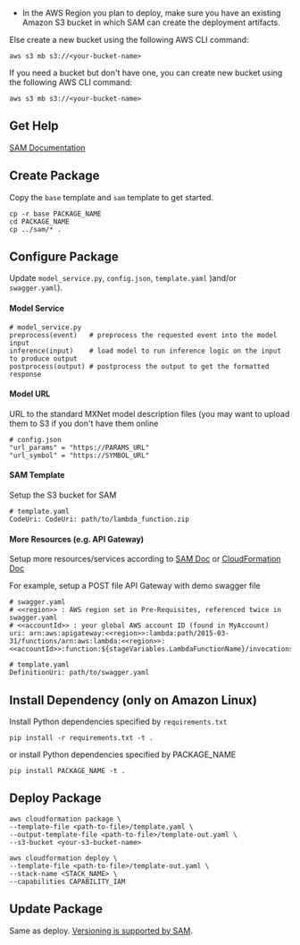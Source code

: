 * In the AWS Region you plan to deploy, make sure you have an existing Amazon S3 bucket in which SAM can create the deployment artifacts.

Else create a new bucket using the following AWS CLI command:

```
aws s3 mb s3://<your-bucket-name>
```
If you need a bucket but don't have one, you can 
create new bucket using the following AWS CLI command:

```
aws s3 mb s3://<your-bucket-name>
```

## Get Help
[SAM Documentation](https://github.com/awslabs/serverless-application-model/blob/master/HOWTO.md)

## Create Package
Copy the `base` template and `sam` template to get started.
```
cp -r base PACKAGE_NAME
cd PACKAGE_NAME
cp ../sam/* .
```

## Configure Package
Update `model_service.py`, `config.json`, `template.yaml` )and/or `swagger.yaml`).

#### Model Service
```
# model_service.py
preprocess(event)   # preprocess the requested event into the model input
inference(input)    # load model to run inference logic on the input to produce output
postprocess(output) # postprocess the output to get the formatted response
```

#### Model URL
URL to the standard MXNet model description files (you may want to upload them to S3 if you don't have them online
```
# config.json
"url_params" = "https://PARAMS_URL"
"url_symbol" = "https://SYMBOL_URL"
```

#### SAM Template
Setup the S3 bucket for SAM
```
# template.yaml
CodeUri: CodeUri: path/to/lambda_function.zip
```

#### More Resources (e.g. API Gateway)
Setup more resources/services according to [SAM Doc](https://github.com/awslabs/serverless-application-model/blob/master/HOWTO.md) or [CloudFormation Doc](https://aws.amazon.com/documentation/cloudformation/)

For example, setup a POST file API Gateway with demo swagger file
```
# swagger.yaml
# <<region>> : AWS region set in Pre-Requisites, referenced twice in swagger.yaml
# <<accountId>> : your global AWS account ID (found in MyAccount)
uri: arn:aws:apigateway:<<region>>:lambda:path/2015-03-31/functions/arn:aws:lambda:<<region>>:<<accountId>>:function:${stageVariables.LambdaFunctionName}/invocations

# template.yaml
DefinitionUri: path/to/swagger.yaml
```

## Install Dependency (only on Amazon Linux)
Install Python dependencies specified by `requirements.txt`
```
pip install -r requirements.txt -t .
```
or install Python dependencies specified by PACKAGE_NAME
```
pip install PACKAGE_NAME -t .
```

## Deploy Package
```
aws cloudformation package \
--template-file <path-to-file>/template.yaml \
--output-template-file <path-to-file>/template-out.yaml \
--s3-bucket <your-s3-bucket-name>

aws cloudformation deploy \
--template-file <path-to-file>/template-out.yaml \
--stack-name <STACK_NAME> \
--capabilities CAPABILITY_IAM
```

## Update Package
Same as deploy. [Versioning is supported by SAM](https://github.com/awslabs/serverless-application-model/releases/tag/1.3.0).
